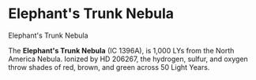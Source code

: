 # Elephant's Trunk Nebula
Elephant's Trunk Nebula
 		 	 

The **Elephant's Trunk Nebula** (IC 1396A), is 1,000 LYs from the North America Nebula. Ionized by HD 206267, the hydrogen, sulfur, and oxygen throw shades of red, brown, and green across 50 Light Years.
